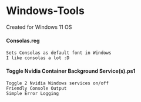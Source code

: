 # Windows-Tools
    
Created for Windows 11 OS

  #### Consolas.reg
  
    Sets Consolas as default font in Windows
    I like consolas a lot :D


 #### Toggle Nvidia Container Background Service(s).ps1

    Toggle 2 Nvidia Windows services on/off
    Friendly Console Output
    Simple Error Logging
    
